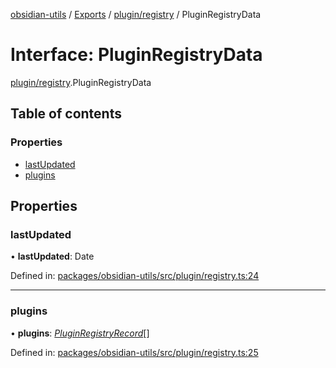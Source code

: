 [obsidian-utils](../README.md) / [Exports](../modules.md) / [plugin/registry](../modules/plugin_registry.md) / PluginRegistryData

# Interface: PluginRegistryData

[plugin/registry](../modules/plugin_registry.md).PluginRegistryData

## Table of contents

### Properties

- [lastUpdated](plugin_registry.pluginregistrydata.md#lastupdated)
- [plugins](plugin_registry.pluginregistrydata.md#plugins)

## Properties

### lastUpdated

• **lastUpdated**: Date

Defined in: [packages/obsidian-utils/src/plugin/registry.ts:24](https://github.com/zephraph/obsidian-tools/blob/a18aea2/packages/obsidian-utils/src/plugin/registry.ts#L24)

___

### plugins

• **plugins**: [*PluginRegistryRecord*](plugin_registry.pluginregistryrecord.md)[]

Defined in: [packages/obsidian-utils/src/plugin/registry.ts:25](https://github.com/zephraph/obsidian-tools/blob/a18aea2/packages/obsidian-utils/src/plugin/registry.ts#L25)
